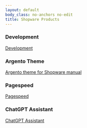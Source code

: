 ```yaml
---
layout: default
body_class: no-anchors no-edit
title: Shopware Products
---
```


### Development

[Development](dev)

### Argento Theme

[Argento theme for Shopware manual](argento)

### Pagespeed

[Pagespeed](pagespeed)

### ChatGPT Assistant

[ChatGPT Assistant](chat-gpt-assistant)
